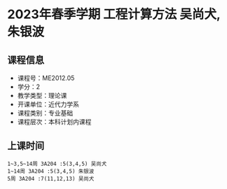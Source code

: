 # 2023年春季学期 工程计算方法 吴尚犬, 朱银波






## 课程信息

- 课程号：ME2012.05
- 学分：2
- 教学类型：理论课
- 开课单位：近代力学系
- 课程类别：专业基础
- 课程层次：本科计划内课程

## 上课时间

```
1~3,5~14周 3A204 :5(3,4,5) 吴尚犬
1~14周 3A204 :5(3,4,5) 朱银波
5周 3A204 :7(11,12,13) 吴尚犬
```

